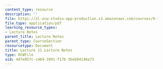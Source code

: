 ```yaml
---
content_type: resource
description: ''
file: https://ol-ocw-studio-app-production.s3.amazonaws.com/courses/9-70-social-psychology-spring-2013/4d7e057cc4693991f17b3beb04146a73_MIT9_70S13_Lect11.pdf
file_type: application/pdf
learning_resource_types:
- Lecture Notes
parent_title: Lecture Notes
parent_type: CourseSection
resourcetype: Document
title: Lecture 11 Lecture Notes
type: OCWFile
uid: 4d7e057c-c469-3991-f17b-3beb04146a73
---
```

